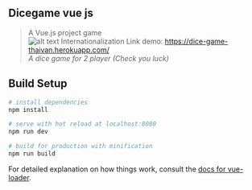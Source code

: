 ## Dicegame vue js

> A Vue.js project game <br>
> ![alt text](https://user-images.githubusercontent.com/25612169/108623684-df841080-7472-11eb-9d78-ea92d2f4fc23.png)
>  Internationalization 
> Link demo: 
https://dice-game-thaivan.herokuapp.com/ <br>
*A dice game for 2 player (Check you luck)*
  

## Build Setup

``` bash
# install dependencies
npm install

# serve with hot reload at localhost:8080
npm run dev

# build for production with minification
npm run build
```

For detailed explanation on how things work, consult the [docs for vue-loader](http://vuejs.github.io/vue-loader).
